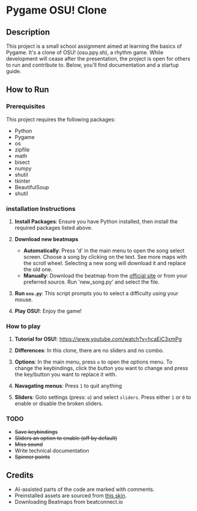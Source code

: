 # Pygame OSU! Clone

## Description
This project is a small school assignment aimed at learning the basics of Pygame. It's a clone of OSU! (osu.ppy.sh), a rhythm game. While development will cease after the presentation, the project is open for others to run and contribute to. Below, you'll find documentation and a startup guide.

## How to Run
### Prerequisites
This project requires the following packages:
- Python
- Pygame
- os
- zipfile
- math
- bisect
- numpy
- shutil
- tkinter
- BeautifulSoup
- shutil

### installation Instructions
1. **Install Packages**: Ensure you have Python installed, then install the required packages listed above.

2. **Download new beatmaps**
    - **Automatically**: Press 'd' in the main menu to open the song select screen. Choose a song by clicking on the text. See more maps with the scroll wheel. Selecting a new song will download it and replace the old one. 
    - **Manually**: Download the beatmap from the [official site](https://osu.ppy.sh/beatmapsets) or from your preferred source. Run 'new_song.py' and select the file.

3. **Run `osu.py`**: This script prompts you to select a difficulty using your mouse.

4. **Play OSU!**: Enjoy the game!

### How to play
1. **Tutorial for OSU!**: https://www.youtube.com/watch?v=hcaEiC3xmPg

2. **Differences**: In this clone, there are no sliders and no combo.

3. **Options**: In the main menu, press `o` to open the options menu. To change the keybindings, click the button you want to change and press the key/button you want to replace it with.

4. **Navagating menus**: Press `1` to quit anything

5. **Sliders**: Goto settings (press: `o`) and select `sliders`. Press either `1` or `0` to enable or disable the broken sliders.

### TODO
- ~~Save keybindings~~
- ~~Sliders an option to enable (off by default)~~
- ~~Miss sound~~
- Write technical documentation
- ~~Spinner points~~

## Credits
- AI-assisted parts of the code are marked with comments.
- Preinstalled assets are sourced from [this skin](https://osu.ppy.sh/community/forums/topics/1491596).
- Downloading Beatmaps from beatconnect.io

